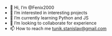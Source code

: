 - 👋 Hi, I’m @Fenix2000
- 👀 I’m interested in interesting projects
- 🌱 I’m currently learning Python and JS
- 💞️ I’m looking to collaborate for experience
- 📫 How to reach me tunik.stanislav@gmail.com

<!---
Fenix2000/Fenix2000 is a ✨ special ✨ repository because its `README.md` (this file) appears on your GitHub profile.
You can click the Preview link to take a look at your changes.
--->
